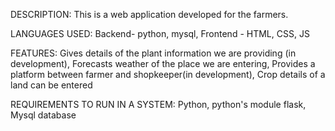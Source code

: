 DESCRIPTION: This is a web application developed for the farmers.

LANGUAGES USED: Backend- python, mysql, Frontend - HTML, CSS, JS

FEATURES:
  Gives details of the plant information we are providing (in development),
  Forecasts weather of the place we are entering,
  Provides a platform between farmer and shopkeeper(in development),
  Crop details of a land can be entered
 
 REQUIREMENTS TO RUN IN A SYSTEM:
  Python,
  python's module flask,
  Mysql database
  


